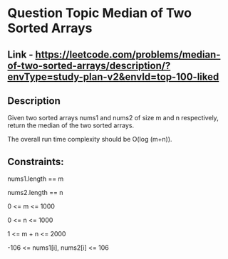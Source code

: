 # Question Topic Median of Two Sorted Arrays

## Link - https://leetcode.com/problems/median-of-two-sorted-arrays/description/?envType=study-plan-v2&envId=top-100-liked

## Description
Given two sorted arrays nums1 and nums2 of size m and n respectively, return the median of the two sorted arrays.

The overall run time complexity should be O(log (m+n)).

## Constraints:

nums1.length == m

nums2.length == n

0 <= m <= 1000

0 <= n <= 1000

1 <= m + n <= 2000

-106 <= nums1[i], nums2[i] <= 106
